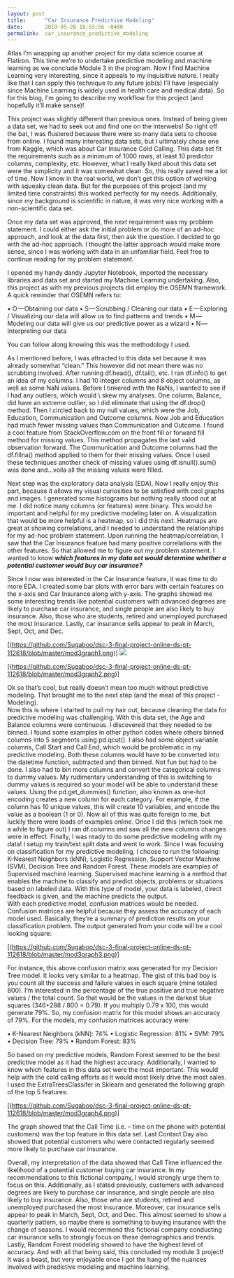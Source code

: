 ```yaml
---
layout: post
title:      "Car Insurance Predictive Modeling"
date:       2019-05-28 18:55:56 -0400
permalink:  car_insurance_predictive_modeling
---
```



Atlas I’m wrapping up another project for my data science course at Flatiron.  This time we’re to undertake predictive modeling and machine learning as we conclude Module 3 in the program.  Now I find Machine Learning very interesting, since it appeals to my inquisitive nature.  I really like that I can apply this technique to any future job(s) I’ll have (especially since Machine Learning is widely used in health care and medical data).  So for this blog, I’m going to describe my workflow for this project (and hopefully it’ll make sense)!

This project was slightly different than previous ones.  Instead of being given a data set, we had to seek out and find one on the interwebs!  So right off the bat, I was flustered because there were so many data sets to choose from online.  I found many interesting data sets, but I ultimately chose one from Kaggle, which was about Car Insurance Cold Calling.  This data set fit the requirements such as a minimum of 1000 rows, at least 10 predictor columns, complexity, etc.  However, what I really liked about this data set were the simplicity and it was somewhat clean.  So, this really saved me a lot of time.  Now I know in the real world, we don’t get this option of working with squeaky clean data.  But for the purposes of this project (and my limited time constraints) this worked perfectly for my needs.  Additionally, since my background is scientific in nature, it was very nice working with a non-scientific data set.  

Once my data set was approved, the next requirement was my problem statement.  I could either ask the initial problem or do more of an ad-hoc approach, and look at the data first, then ask the question.  I decided to go with the ad-hoc approach.  I thought the latter approach would make more sense, since I was working with data in an unfamiliar field.  Feel free to continue reading for my problem statement.

I opened my handy dandy Jupyter Notebook, imported the necessary libraries and data set and started my Machine Learning undertaking.  Also, this project as with my previous projects did employ the OSEMN framework.  A quick reminder that OSEMN refers to:

•	O — Obtaining our data
•	S — Scrubbing / Cleaning our data
•	E — Exploring / Visualizing our data will allow us to find patterns and trends
•	M — Modeling our data will give us our predictive power as a wizard
•	N — Interpreting our data

You can follow along knowing this was the methodology I used.

As I mentioned before, I was attracted to this data set because it was already somewhat “clean.”  This however did not mean there was no scrubbing involved.  After running df.head(), df.tail(), etc. I ran df.info() to get an idea of my columns.  I had 10 integer columns and 8 object columns, as well as some NaN values.  Before I tinkered with the NaNs, I wanted to see if I had any outliers, which would \ skew my analyses.  One column, Balance, did have an extreme outlier, so I did eliminate that using the df.drop() method.  Then I circled back to my null values, which were the Job, Education, Communication and Outcome columns.  Now Job and Education had much fewer missing values than Communication and Outcome.  I found a cool feature from StackOverflow.com on the front fill or forward fill method for missing values.  This method propagates the last valid observation forward.  The Communication and Outcome columns had the df.fillna() method applied to them for their missing values.  Once I used these techniques another check of missing values using df.isnull().sum() was done and…voila all the missing values were filled.  

Next step was the exploratory data analysis (EDA).  Now I really enjoy this part, because it allows my visual curiosities to be satisfied with cool graphs and images.  I generated some histograms but nothing really stood out at me.  I did notice many columns (or features) were binary.  This would be important and helpful for my predictive modeling later on.  A visualization that would be more helpful is a heatmap, so I did this next.  Heatmaps are great at showing correlations, and I needed to understand the relationships for my ad-hoc problem statement.  Upon running the heatmap/correlation, I saw that the Car Insurance feature had many positive correlations with the other features.  So that allowed me to figure out my problem statement.  I wanted to know ***which features in my data set would determine whether a potential customer would buy car insurance?***

Since I now was interested in the Car Insurance feature, it was time to do more EDA.  I created some bar plots with error bars with certain features on the x-axis and Car Insurance along with y-axis.  The graphs showed me some interesting trends like potential customers with advanced degrees are likely to purchase car insurance, and single people are also likely to buy insurance.  Also, those who are students, retired and unemployed purchased the most insurance.  Lastly, car insurance sells appear to peak in March, Sept, Oct, and Dec.  

[(https://github.com/Sugaboo/dsc-3-final-project-online-ds-pt-112618/blob/master/mod3graph1.png)]
![](http://)

[(https://github.com/Sugaboo/dsc-3-final-project-online-ds-pt-112618/blob/master/mod3graph2.png)]

 
Ok so that’s cool, but really doesn’t mean too much without predictive modeling.  That brought me to the next step (and the meat of this project - Modeling).  
Now this is where I started to pull my hair out, because cleaning the data for predictive modeling was challenging.  With this data set, the Age and Balance columns were continuous.  I discovered that they needed to be binned.  I found some examples in other python codes where others binned columns into 5 segments using pd.qcut().  I also had some object variable columns, Call Start and Call End, which would be problematic in my predictive modeling.  Both these columns would have to be converted into the datetime function, subtracted and then binned.  Not fun but had to be done.  I also had to bin more columns and convert the categorical columns to dummy values.  My rudimentary understanding of this is switching to dummy values is required so your model will be able to understand these values.  Using the pd.get_dummies() function, also known as one-hot encoding creates a new column for each category.  For example, if the column has 10 unique values, this will create 10 variables, and encode the value as a boolean (1 or 0).  Now all of this was quite foreign to me, but luckily there were loads of examples online.  Once I did this (which took me a while to figure out) I ran df.columns and saw all the new columns changes were in effect.
Finally, I was ready to do some predictive modeling with my data!  I setup my train/test split data and went to work.  Since I was focusing on classification for my predictive modeling, I choose to run the following: K-Nearest Neighbors (kNN), Logistic Regression, Support Vector Machine (SVM), Decision Tree and Random Forest.  These models are examples of Supervised machine learning.  Supervised machine learning is a method that enables the machine to classify and predict objects, problems or situations based on labeled data.  With this type of model, your data is labeled, direct feedback is given, and the machine predicts the output.  
With each predictive model, confusion matrices would be needed.  Confusion matrices are helpful because they assess the accuracy of each model used.  Basically, they’re a summary of prediction results on your classification problem.  The output generated from your code will be a cool looking square:
 
 [(https://github.com/Sugaboo/dsc-3-final-project-online-ds-pt-112618/blob/master/mod3graph3.png)]
 
 
For instance, this above confusion matrix was generated for my Decision Tree model.  It looks very similar to a heatmap.  The gist of this bad boy is you count all the success and failure values in each square (mine totaled 800).  I’m interested in the percentage of the true positive and true negative values / the total count.  So that would be the values in the darkest blue squares (346+288 / 800 = 0.79).  If you multiply 0.79 x 100, this would generate 79%.  So, my confusion matrix for this model shows an accuracy of 79%.  For the models, my confusion matrices accuracy were:

•	K-Nearest Neighbors (kNN): 74%
•	Logistic Regression: 81%
•	SVM: 79%
•	Decision Tree: 79%
•	Random Forest: 83%

So based on my predictive models, Random Forest seemed to be the best predictive model as it had the highest accuracy.  Additionally, I wanted to know which features in this data set were the most important.  This would help with the cold calling efforts as it would most likely drive the most sales.  I used the ExtraTreesClassifer in Sklearn and generated the following graph of the top 5 features: 

[(https://github.com/Sugaboo/dsc-3-final-project-online-ds-pt-112618/blob/master/mod3graph4.png)]
 
The graph showed that the Call Time (i.e. – time on the phone with potential customers) was the top feature in this data set.  Last Contact Day also showed that potential customers who were contacted regularly seemed more likely to purchase car insurance.

Overall, my interpretation of the data showed that Call Time influenced the likelihood of a potential customer buying car insurance.  In my recommendations to this fictional company, I would strongly urge them to focus on this.  Additionally, as I stated previously, customers with advanced degrees are likely to purchase car insurance, and single people are also likely to buy insurance.  Also, those who are students, retired and unemployed purchased the most insurance.  Moreover, car insurance sells appear to peak in March, Sept, Oct, and Dec.  This almost seemed to show a quarterly pattern, so maybe there is something to buying insurance with the change of seasons.  I would recommend this fictional company conducting car insurance sells to strongly focus on these demographics and trends.  Lastly, Random Forest modeling showed to have the highest level of accuracy.  And with all that being said, this concluded my module 3 project!  It was a beast, but very enjoyable once I got the hang of the nuances involved with predictive modeling and machine learning.  

